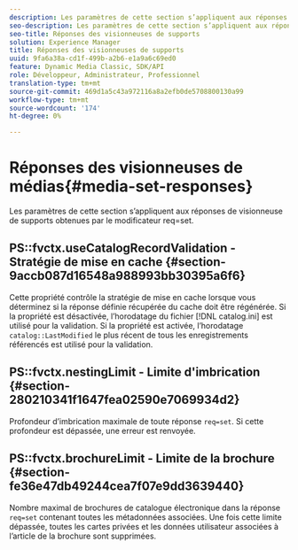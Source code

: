 ```yaml
---
description: Les paramètres de cette section s’appliquent aux réponses de visionneuse de supports obtenues par le modificateur req=set.
seo-description: Les paramètres de cette section s’appliquent aux réponses de visionneuse de supports obtenues par le modificateur req=set.
seo-title: Réponses des visionneuses de supports
solution: Experience Manager
title: Réponses des visionneuses de supports
uuid: 9fa6a38a-cd1f-499b-a2b6-e1a9a6c69ed0
feature: Dynamic Media Classic, SDK/API
role: Développeur, Administrateur, Professionnel
translation-type: tm+mt
source-git-commit: 469d1a5c43a972116a8a2efb0de5708800130a99
workflow-type: tm+mt
source-wordcount: '174'
ht-degree: 0%

---
```



# Réponses des visionneuses de médias{#media-set-responses}

Les paramètres de cette section s’appliquent aux réponses de visionneuse de supports obtenues par le modificateur req=set.

## PS::fvctx.useCatalogRecordValidation - Stratégie de mise en cache {#section-9accb087d16548a988993bb30395a6f6}

Cette propriété contrôle la stratégie de mise en cache lorsque vous déterminez si la réponse définie récupérée du cache doit être régénérée. Si la propriété est désactivée, l’horodatage du fichier [!DNL catalog.ini] est utilisé pour la validation. Si la propriété est activée, l’horodatage `catalog::LastModified` le plus récent de tous les enregistrements référencés est utilisé pour la validation.

## PS::fvctx.nestingLimit - Limite d&#39;imbrication {#section-280210341f1647fea02590e7069934d2}

Profondeur d’imbrication maximale de toute réponse `req=set`. Si cette profondeur est dépassée, une erreur est renvoyée.

## PS::fvctx.brochureLimit - Limite de la brochure {#section-fe36e47db49244cea7f07e9dd3639440}

Nombre maximal de brochures de catalogue électronique dans la réponse `req=set` contenant toutes les métadonnées associées. Une fois cette limite dépassée, toutes les cartes privées et les données utilisateur associées à l’article de la brochure sont supprimées.
